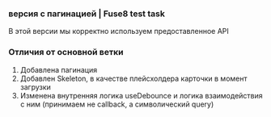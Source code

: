 ### версия с пагинацией | Fuse8 test task


В этой версии мы корректно используем предоставленное API

### Отличия от основной ветки

1. Добавлена пагинация
2. Добавлен Skeleton, в качестве плейсхолдера карточки в момент загрузки
3. Изменена внутренняя логика useDebounce и логика взаимодействия с ним (принимаем не callback, а символический query)
